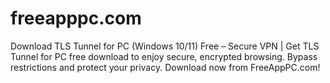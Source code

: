 # freeapppc.com
Download TLS Tunnel for PC (Windows 10/11) Free – Secure VPN | Get TLS Tunnel for PC free download to enjoy secure, encrypted browsing. Bypass restrictions and protect your privacy. Download now from FreeAppPC.com!
